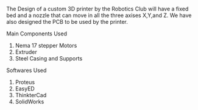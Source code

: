 
The Design of a custom 3D printer by the Robotics Club will have a fixed bed and a nozzle that can move in all the three axises X,Y,and Z.
We have also designed the PCB to be used by the printer.

Main Components Used
1. Nema 17 stepper Motors 
2. Extruder
3. Steel Casing and Supports 

Softwares Used 
1. Proteus 
2. EasyED
3. ThinkterCad
4. SolidWorks
